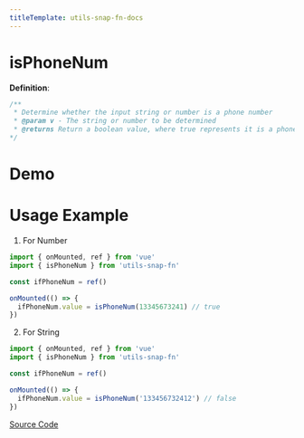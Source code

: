 ```yaml
---
titleTemplate: utils-snap-fn-docs
---
```


# isPhoneNum

**Definition**:

```js
/**
 * Determine whether the input string or number is a phone number
 * @param v - The string or number to be determined
 * @returns Return a boolean value, where true represents it is a phone number, and false represents it is not
*/
```

# Demo

<Box>
  <IsPhoneNumDemo />
</Box>

# Usage Example

1. For Number
```js
import { onMounted, ref } from 'vue'
import { isPhoneNum } from 'utils-snap-fn'

const ifPhoneNum = ref()

onMounted(() => {
  ifPhoneNum.value = isPhoneNum(13345673241) // true
})
```

2. For String
```js
import { onMounted, ref } from 'vue'
import { isPhoneNum } from 'utils-snap-fn'

const ifPhoneNum = ref()

onMounted(() => {
  ifPhoneNum.value = isPhoneNum('133456732412') // false
})
```

[Source Code](https://github.com/guxuerui/utils-snap-fn/blob/main/src/playground/regexp/isPhoneNum.ts)